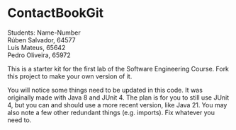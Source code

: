 # ContactBookGit

Students: Name-Number <br>
Rúben Salvador, 64577 <br>
Luís Mateus, 65642 <br>
Pedro Oliveira, 65972 <br>

This is a starter kit for the first lab of the Software Engineering Course.
Fork this project to make your own version of it.

You will notice some things need to be updated in this code. It was originally made with Java 8 and JUnit 4. The plan is for you to still use JUnit 4, but you can and should use a more recent version, like Java 21. You may also note a few other redundant things (e.g. imports). Fix whatever you need to.
